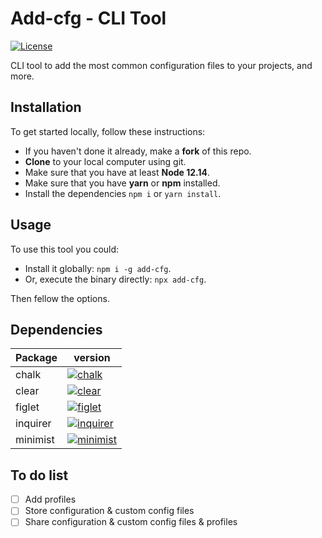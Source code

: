 # Add-cfg - CLI Tool

[![License](https://img.shields.io/badge/license-MIT-blue.svg)](/LICENSE)

CLI tool to add the most common configuration files to your projects, and more.

## Installation

To get started locally, follow these instructions:

- If you haven't done it already, make a **fork** of this repo.
- **Clone** to your local computer using git.
- Make sure that you have at least **Node 12.14**.
- Make sure that you have **yarn** or **npm** installed.
- Install the dependencies `npm i` or `yarn install`.

## Usage

To use this tool you could:

- Install it globally: `npm i -g add-cfg`.
- Or, execute the binary directly: `npx add-cfg`.

Then fellow the options.

## Dependencies

| Package  | version                                                                                                                       |
| -------- | ----------------------------------------------------------------------------------------------------------------------------- |
| chalk    | [![chalk](https://img.shields.io/badge/chalk-^4.1.2-green?style=flat&logo=npm)](https://www.npmjs.com/package/chalk)          |
| clear    | [![clear](https://img.shields.io/badge/clear-^0.1.0-green?style=flat&logo=npm)](https://www.npmjs.com/package/clear)          |
| figlet   | [![figlet](https://img.shields.io/badge/figlet-^1.5.2-green?style=flat&logo=npm)](https://www.npmjs.com/package/figlet)       |
| inquirer | [![inquirer](https://img.shields.io/badge/inquirer-^8.2.0-green?style=flat&logo=npm)](https://www.npmjs.com/package/inquirer) |
| minimist | [![minimist](https://img.shields.io/badge/minimist-^1.2.5-green?style=flat&logo=npm)](https://www.npmjs.com/package/minimist) |

## To do list

- [ ] Add profiles
- [ ] Store configuration & custom config files
- [ ] Share configuration & custom config files & profiles
